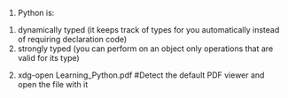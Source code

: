 1. Python is:
1) dynamically typed (it keeps track of types for you automatically instead of requiring declaration code)
2) strongly typed (you can perform on an object only operations that are valid for its type)


2.  xdg-open Learning_Python.pdf    #Detect the default PDF viewer and open the file with it 

